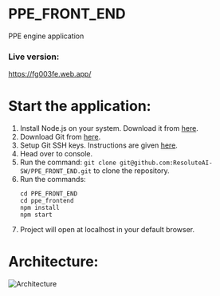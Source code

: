 # PPE_FRONT_END

PPE engine application

### Live version:

https://fg003fe.web.app/

# Start the application:

1. Install Node.js on your system. Download it from [here](https://nodejs.org/en/download/).
2. Download Git from [here](https://git-scm.com/downloads).
3. Setup Git SSH keys. Instructions are given [here](http://guides.beanstalkapp.com/version-control/git-on-windows.html).
4. Head over to console.
5. Run the command: `git clone git@github.com:ResoluteAI-SW/PPE_FRONT_END.git` to clone the repository.
6. Run the commands:
   ```Shell
   cd PPE_FRONT_END
   cd ppe_frontend
   npm install
   npm start
   ```
7. Project will open at localhost in your default browser.

# Architecture:

![Architecture](https://i.ibb.co/KrmcZZv/sss.png)
